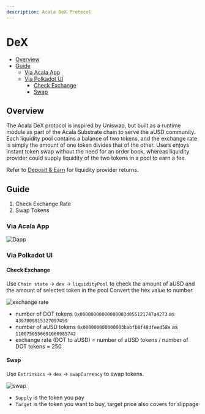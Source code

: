 ```yaml
---
description: Acala DeX Protocol
---
```


# DeX

* [Overview](https://github.com/AcalaNetwork/Acala/wiki/3.-DeX#overview)
* [Guide](https://github.com/AcalaNetwork/Acala/wiki/3.-DeX#guide)
  * [Via Acala App](https://github.com/AcalaNetwork/Acala/wiki/3.-DeX#via-acala-app)
  * [Via Polkadot UI](https://github.com/AcalaNetwork/Acala/wiki/3.-DeX#via-polkadot-ui)
    * [Check Exchange](https://github.com/AcalaNetwork/Acala/wiki/3.-DeX#check-exchange)
    * [Swap](https://github.com/AcalaNetwork/Acala/wiki/3.-DeX#swap)

## Overview

The Acala DeX protocol is inspired by Uniswap, but built as a runtime module as part of the Acala Substrate chain to serve the aUSD community. Each liquidity pool contains a balance of two tokens, and the exchange rate is simply the amount of one token divides that of the other. Users enjoys instant token swap without the need for an order book, whereas liquidity provider could supply liquidity of the two tokens in a pool to earn a fee.

Refer to [Deposit & Earn](https://wiki.acala.network/learn/basics/deposit-and-earn) for liquidity provider returns.

## Guide

1. Check Exchange Rate
2. Swap Tokens

### Via Acala App

![Dapp](https://github.com/AcalaNetwork/Acala/wiki/image/dex_app.png)

### Via Polkadot UI

#### Check Exchange

 Use `Chain state` -&gt; `dex` -&gt; `liquidityPool` to check the amount of aUSD and the amount of selected token in the pool Convert the hex value to number.

![exchange rate](https://github.com/AcalaNetwork/Acala/wiki/image/dex_liquiditypool.png)

* number of DOT tokens `0x00000000000000003d055121747a4273` as `4397009815327097459`
* number of aUSD tokens `0x000000000000003babfb8f48dfeed58e` as `1100750556691660985742`
* exchange rate \(DOT to aUSD\) = number of aUSD tokens / number of DOT tokens = 250

#### Swap

 Use `Extrinsics` -&gt; `dex` -&gt; `swapCurrency` to swap tokens.

![swap](https://github.com/AcalaNetwork/Acala/wiki/image/dex_swap.png)

* `Supply` is the token you pay
* `Target` is the token you want to buy, target price also covers for slippage


